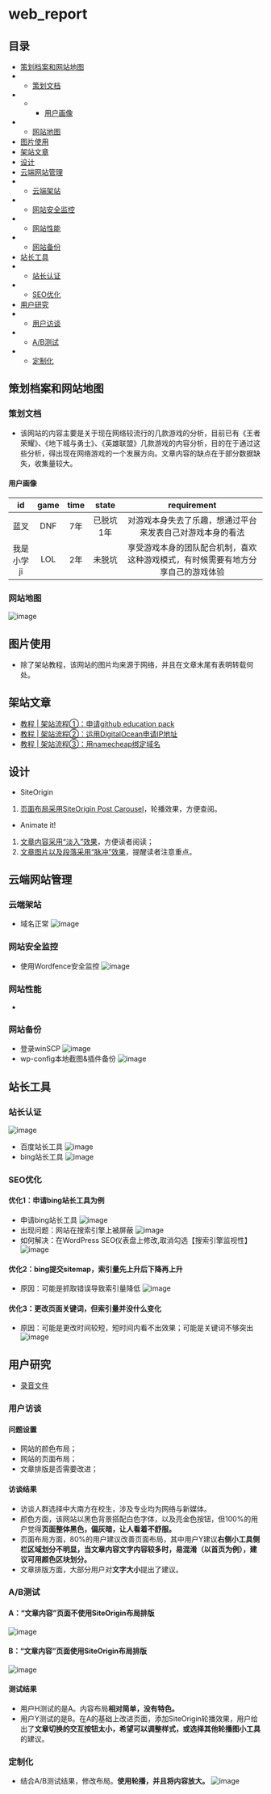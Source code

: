 # web_report
## 目录
- [策划档案和网站地图](#策划档案和网站地图)
- - [策划文档](#策划文档)
- - - [用户画像](#用户画像)
- - [网站地图](#网站地图)
- [图片使用](#图片使用)
- [架站文章](#架站文章)
- [设计](#设计)
- [云端网站管理](#云端网站管理)
- - [云端架站](#云端架站)
- - [网站安全监控](#网站安全监控)
- - [网站性能](#网站性能)
- - [网站备份](#网站备份)
- [站长工具](#站长工具)
- - [站长认证](#站长认证)
- - [SEO优化](#SEO优化)
- [用户研究](#用户研究)
- - [用户访谈](#用户访谈)
- - [A/B测试](#A/B测试)
- - [定制化](#定制化)
## 策划档案和网站地图
### 策划文档
- 该网站的内容主要是关于现在网络较流行的几款游戏的分析，目前已有《王者荣耀》、《地下城与勇士》、《英雄联盟》几款游戏的内容分析，目的在于通过这些分析，得出现在网络游戏的一个发展方向。文章内容的缺点在于部分数据缺失，收集量较大。
#### 用户画像
id | game |time | state | requirement
:--:|:--:|:--:|:--:|:--:
蓝叉|DNF|7年|已脱坑1年|对游戏本身失去了乐趣，想通过平台来发表自己对游戏本身的看法
我是小学ji|LOL|2年|未脱坑|享受游戏本身的团队配合机制，喜欢这种游戏模式，有时候需要有地方分享自己的游戏体验
### 网站地图
![image](https://github.com/WWWWp/web_report/blob/master/image/pic.jpg)
## 图片使用
- 除了架站教程，该网站的图片均来源于网络，并且在文章末尾有表明转载何处。
## 架站文章
- [教程 | 架站流程①：申请github education pack](http://wp115.me/2019/06/08/step1/)
- [教程 | 架站流程②：运用DigitalOcean申请IP地址](http://wp115.me/2019/06/08/step2/)
- [教程 | 架站流程③：用namecheap绑定域名](http://wp115.me/2019/06/08/step3/)
## 设计
- SiteOrigin
1. [页面布局采用SiteOrigin Post Carousel](http://wp115.me/page/)，轮播效果，方便查阅。
- Animate it!
1. [文章内容采用“淡入”效果](http://wp115.me/2019/06/27/dnf/)，方便读者阅读；
2. [文章图片以及段落采用“脉冲”效果](http://wp115.me/2019/06/26/game-king/)，提醒读者注意重点。
## 云端网站管理
### 云端架站
- 域名正常
![image](https://github.com/WWWWp/web_report/blob/master/image/web.jpg)
### 网站安全监控
- 使用Wordfence安全监控
![image](https://github.com/WWWWp/web_report/blob/master/image/wordfence%E7%9B%91%E6%8E%A7.jpg)
### 网站性能
- 
### 网站备份
- 登录winSCP
![image](https://github.com/WWWWp/web_report/blob/master/image/php.jpg)
- wp-config本地截图&插件备份
![image](https://github.com/WWWWp/web_report/blob/master/image/php_download.jpg)
## 站长工具
### 站长认证
![image](https://github.com/WWWWp/web_report/blob/master/image/zhanzhang.jpg)
- 百度站长工具
![image](https://github.com/WWWWp/web_report/blob/master/image/baidu.jpg)
- bing站长工具
![image](https://github.com/WWWWp/web_report/blob/master/image/bing.jpg)
### SEO优化
#### 优化1：申请bing站长工具为例
- 申请bing站长工具
![image](https://github.com/WWWWp/web_SEO/blob/master/image/bing_03.jpg)
- 出现问题：网站在搜索引擎上被屏蔽
![image](https://github.com/WWWWp/web_SEO/blob/master/image/bing_01.jpg)
- 如何解决：在WordPress SEO仪表盘上修改,取消勾选【搜索引擎监视性】
![image](https://github.com/WWWWp/web_SEO/blob/master/image/bing_02.jpg)
#### 优化2：bing提交sitemap，索引量先上升后下降再上升
- 原因：可能是抓取错误导致索引量降低
![image](https://github.com/WWWWp/web_report/blob/master/image/bing_suoy.jpg)
#### 优化3：更改页面关键词，但索引量并没什么变化
- 原因：可能是更改时间较短，短时间内看不出效果；可能是关键词不够突出
![image](https://github.com/WWWWp/web_report/blob/master/image/SEO_key.jpg)

## 用户研究
- [录音文件](https://github.com/WWWWp/web_report/tree/master/record)
### 用户访谈
#### 问题设置
- 网站的颜色布局；
- 网站的页面布局；
- 文章排版是否需要改进；
#### 访谈结果
- 访谈人群选择中大南方在校生，涉及专业均为网络与新媒体。
- 颜色方面，该网站以黑色背景搭配白色字体，以及亮金色按钮，但100%的用户觉得**页面整体黑色，偏灰暗，让人看着不舒服。**
- 页面布局方面，80%的用户建议改善页面布局，其中用户Y建议**右侧小工具侧栏区域划分不明显，当文章内容文字内容较多时，易混淆（以首页为例），建议可用颜色区块划分。**
- 文章排版方面，大部分用户对**文字大小**提出了建议。
### A/B测试
#### A：“文章内容”页面不使用SiteOrigin布局排版
![image](https://github.com/WWWWp/web_report/blob/master/image/A.jpg)
#### B：“文章内容”页面使用SiteOrigin布局排版
![image](https://github.com/WWWWp/web_report/blob/master/image/B.jpg)
#### 测试结果
- 用户H测试的是A。内容布局**相对简单，没有特色。**
- 用户Y测试的是B。在A的基础上改进页面，添加SiteOrigin轮播效果，用户给出了**文章切换的交互按钮太小，希望可以调整样式，或选择其他轮播图小工具**的建议。
### 定制化
- 结合A/B测试结果，修改布局。**使用轮播，并且将内容放大。**
![image](https://github.com/WWWWp/web_report/blob/master/image/B_1.jpg)